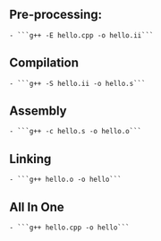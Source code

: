 
## Pre-processing:
    - ```g++ -E hello.cpp -o hello.ii```

## Compilation
    - ```g++ -S hello.ii -o hello.s```

## Assembly
    - ```g++ -c hello.s -o hello.o```

## Linking
    - ```g++ hello.o -o hello```

## All In One
    - ```g++ hello.cpp -o hello```

